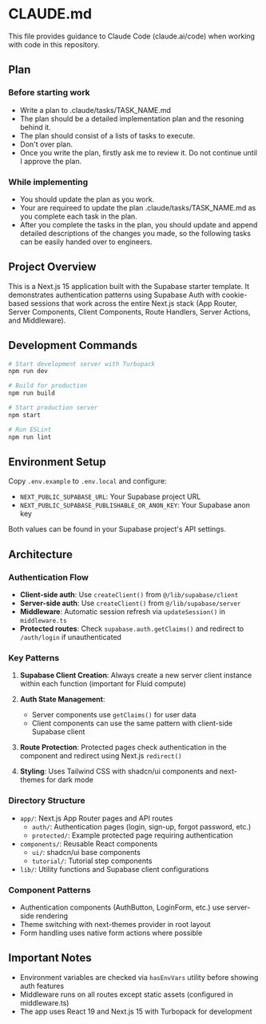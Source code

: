 # CLAUDE.md

This file provides guidance to Claude Code (claude.ai/code) when working with code in this repository.

## Plan

### Before starting work

- Write a plan to .claude/tasks/TASK_NAME.md
- The plan should be a detailed implementation plan and the resoning behind it.
- The plan should consist of a lists of tasks to execute.
- Don't over plan.
- Once you write the plan, firstly ask me to review it. Do not continue until I approve the plan.

### While implementing

- You should update the plan as you work.
- Your are requireed to update the plan .claude/tasks/TASK_NAME.md as you complete each task in the plan.
- After you complete the tasks in the plan, you should update and append detailed descriptions of the changes you made, so the following tasks can be easily handed over to engineers.

## Project Overview

This is a Next.js 15 application built with the Supabase starter template. It demonstrates authentication patterns using Supabase Auth with cookie-based sessions that work across the entire Next.js stack (App Router, Server Components, Client Components, Route Handlers, Server Actions, and Middleware).

## Development Commands

```bash
# Start development server with Turbopack
npm run dev

# Build for production
npm run build

# Start production server
npm start

# Run ESLint
npm run lint
```

## Environment Setup

Copy `.env.example` to `.env.local` and configure:
- `NEXT_PUBLIC_SUPABASE_URL`: Your Supabase project URL
- `NEXT_PUBLIC_SUPABASE_PUBLISHABLE_OR_ANON_KEY`: Your Supabase anon key

Both values can be found in your Supabase project's API settings.

## Architecture

### Authentication Flow
- **Client-side auth**: Use `createClient()` from `@/lib/supabase/client`
- **Server-side auth**: Use `createClient()` from `@/lib/supabase/server` 
- **Middleware**: Automatic session refresh via `updateSession()` in `middleware.ts`
- **Protected routes**: Check `supabase.auth.getClaims()` and redirect to `/auth/login` if unauthenticated

### Key Patterns

1. **Supabase Client Creation**: Always create a new server client instance within each function (important for Fluid compute)

2. **Auth State Management**: 
   - Server components use `getClaims()` for user data
   - Client components can use the same pattern with client-side Supabase client

3. **Route Protection**: Protected pages check authentication in the component and redirect using Next.js `redirect()`

4. **Styling**: Uses Tailwind CSS with shadcn/ui components and next-themes for dark mode

### Directory Structure

- `app/`: Next.js App Router pages and API routes
  - `auth/`: Authentication pages (login, sign-up, forgot password, etc.)
  - `protected/`: Example protected page requiring authentication
- `components/`: Reusable React components
  - `ui/`: shadcn/ui base components
  - `tutorial/`: Tutorial step components
- `lib/`: Utility functions and Supabase client configurations

### Component Patterns

- Authentication components (AuthButton, LoginForm, etc.) use server-side rendering
- Theme switching with next-themes provider in root layout
- Form handling uses native form actions where possible

## Important Notes

- Environment variables are checked via `hasEnvVars` utility before showing auth features
- Middleware runs on all routes except static assets (configured in middleware.ts)
- The app uses React 19 and Next.js 15 with Turbopack for development